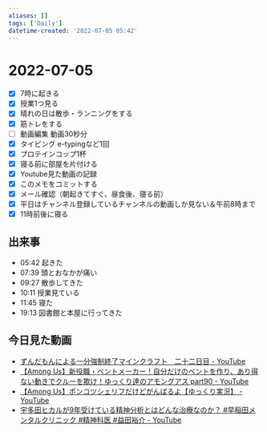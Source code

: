 ```yaml
---
aliases: []
tags: ['Daily']
datetime-created: '2022-07-05 05:42'
---
```


# 2022-07-05
- [x] 7時に起きる
- [x] 授業1つ見る
- [x] 晴れの日は散歩・ランニングをする
- [x] 筋トレをする
- [ ] 動画編集 動画30秒分
- [x] タイピング e-typingなど1回
- [x] プロテインコップ1杯
- [x] 寝る前に部屋を片付ける
- [x] Youtube見た動画の記録
- [x] このメモをコミットする
- [x] メール確認（朝起きてすぐ、昼食後、寝る前）
- [x] 平日はチャンネル登録しているチャンネルの動画しか見ない＆午前8時まで
- [x] 11時前後に寝る

## 出来事
- 05:42 起きた
- 07:39 頭とおなかが痛い
- 09:27 散歩してきた
- 10:11 授業見ている
- 11:45 寝た
- 19:13 図書館と本屋に行ってきた
## 今日見た動画
- [ずんだもんによる一分強制終了マインクラフト　二十二日目 - YouTube](https://www.youtube.com/watch?v=7UJZmqOo9_s)
- [【Among Us】新役職・ベントメーカー！自分だけのベントを作り、あり得ない動きでクルーを欺け！ゆっくり達のアモングアス part90 - YouTube](https://www.youtube.com/watch?v=wJ06xfEomwQ)
- [【Among Us】ポンコツシェリフだけどがんばるよ【ゆっくり実況】 - YouTube](https://www.youtube.com/watch?v=jFNFFiCIPd8&t=311s)
- [宇多田ヒカルが9年受けている精神分析とはどんな治療なのか？ #早稲田メンタルクリニック #精神科医 #益田裕介 - YouTube](https://www.youtube.com/watch?v=MdI-H4-wncE)